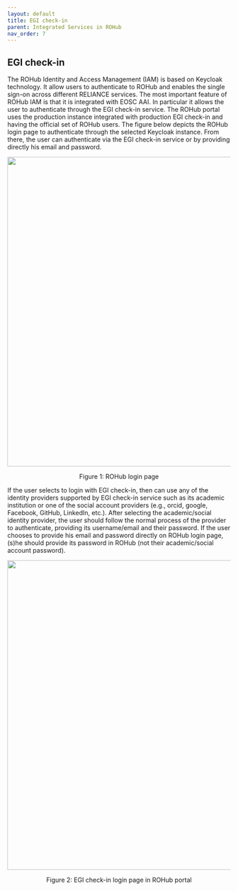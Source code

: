 ```yaml
---
layout: default
title: EGI check-in
parent: Integrated Services in ROHub
nav_order: 7
---
```


## EGI check-in

The ROHub Identity and Access Management (IAM) is based on Keycloak technology. It allow users to  authenticate  to  ROHub  and  enables  the  single  sign-on across  different  RELIANCE  services.  The most important feature of ROHub IAM is that it is integrated with EOSC AAI. In particular it allows the user  to  authenticate through  the EGI  check-in  service. The ROHub portal uses the production  instance  integrated  with  production  EGI  check-in  and  having  the  official  set  of  ROHub users. The figure below depicts  the  ROHub  login  page  to  authenticate  through  the  selected Keycloak instance. From there, the user can  authenticate via the EGI check-in service or by providing directly his email and password.


<p align="center"> <img src="https://box.psnc.pl/f/aaf1bf8fc4/?raw=1" width="700"> </p>
<div align="center"> Figure 1: ROHub login page </div>

If  the  user  selects  to  login  with  EGI  check-in,  then can use any  of  the  identity  providers supported  by  EGI  check-in  service such  as  its  academic  institution  or  one  of  the social  account  providers  (e.g.,  orcid,  google,  Facebook,  GitHub,  LinkedIn,  etc.).  After  selecting  the academic/social  identity  provider,  the  user  should  follow  the  normal  process  of  the  provider  to authenticate,  providing  its  username/email  and  their  password.  If  the  user  chooses  to  provide  his email and password directly on ROHub login page, (s)he should provide its password in ROHub (not their academic/social account password).


<p align="center"> <img src="https://box.psnc.pl/f/9a1eaaf365/?raw=1" width="700"> </p>
<div align="center"> Figure 2: EGI check-in login page in ROHub portal </div>